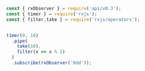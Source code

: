 <!--
name:		
title:		pipe
pageTitle:	RxJS pipe operator example + marble diagram
desc:		
docsUrl:	https://rxjs.dev/api/index/function/pipe
-->

```js
const { rxObserver } = require('api/v0.3');
const { timer } = require('rxjs');
const { filter,take } = require('rxjs/operators');


timer(0, 10)
  .pipe(
    take(10),
    filter(x => x % 2)
  )
  .subscribe(rxObserver('Odd'));

```
